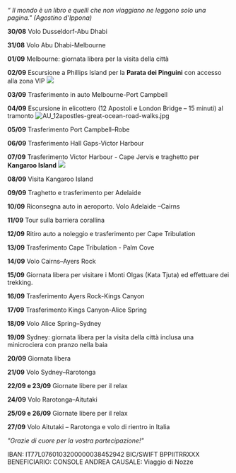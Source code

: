 []({{site.baseurl}}/images/Foto%20Alfa%20Spaudo.jpeg)


_“ Il mondo è un libro e quelli che non viaggiano ne leggono solo una pagina." (Agostino d’Ippona)_

**30/08**	Volo Dusseldorf-Abu Dhabi

**31/08**	Volo Abu Dhabi-Melbourne

**01/09**	Melbourne: giornata libera per la visita della città

**02/09**	Escursione a Phillips Island per la **Parata dei Pinguini** con accesso alla zona VIP
![]({{site.baseurl}}/images/PHILLIP%20ISLAND%20PENGUINS.JPEG)

**03/09**	Trasferimento in auto Melbourne-Port Campbell

**04/09**	Escursione in elicottero (12 Apostoli e London Bridge – 15 minuti) al tramonto
![AU_12apostles-great-ocean-road-walks.jpg]({{site.baseurl}}/images/AU_12apostles-great-ocean-road-walks.jpg)

**05/09**	Trasferimento Port Campbell–Robe

**06/09**	Trasferimento Hall Gaps-Victor Harbour
	
**07/09**	Trasferimento Victor Harbour - Cape Jervis e traghetto per **Kangaroo Island**
![]({{site.baseurl}}/images/AU_kangaroo%20island_PANORAMA.jpg)

**08/09**	Visita Kangaroo Island

**09/09**	Traghetto e trasferimento per Adelaide

**10/09**	Riconsegna auto in aeroporto. Volo Adelaide –Cairns

**11/09**	Tour sulla barriera corallina

**12/09**	Ritiro auto a noleggio e trasferimento per Cape Tribulation

**13/09**	Trasferimento Cape Tribulation - Palm Cove

**14/09**	Volo Cairns–Ayers Rock

**15/09**	Giornata libera per visitare i Monti Olgas (Kata Tjuta) ed effettuare dei trekking.

**16/09**	Trasferimento Ayers Rock-Kings Canyon

**17/09**	Trasferimento Kings Canyon-Alice Spring

**18/09**	Volo Alice Spring–Sydney

**19/09**	Sydney: giornata libera per la visita della città inclusa una minicrociera con pranzo nella baia 

**20/09**	Giornata libera

**21/09**	Volo Sydney–Rarotonga

**22/09 e 23/09**	Giornate libere per il relax

**24/09**	Volo  Rarotonga–Aitutaki

**25/09 e 26/09**	Giornate libere per il relax

**27/09**	Volo Aitutaki – Rarotonga e volo di rientro in Italia

_"Grazie di cuore per la vostra partecipazione!"_

IBAN: IT77L0760103200000038452942
BIC/SWIFT BPPIITRRXXX
BENEFICIARIO: CONSOLE ANDREA
CAUSALE: Viaggio di Nozze 
